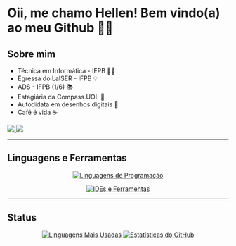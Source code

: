 # Oii, me chamo Hellen! Bem vindo(a) ao meu Github 🌸✨
## ️Sobre mim
- Técnica em Informática - IFPB 👩‍💻
- Egressa do LaISER - IFPB 💡
- ADS - IFPB (1/6) 📚
- Estagiária da Compass.UOL 🧡
- Autodidata em desenhos digitais 🚀
- Café é vida ☕️

<div id="redesSociais"> 
  <a href="https://www.instagram.com/hellenilda.vbs/" target="_blank">
    <img src="https://img.shields.io/badge/-Instagram-%23E4405F?style=for-the-badge&logo=instagram&logoColor=white" target="_blank">
  </a>
  <a href="https://www.linkedin.com/in/hellen-lima-7098b8263/" target="_blank">
    <img src="https://img.shields.io/badge/-LinkedIn-%230077B5?style=for-the-badge&logo=linkedin&logoColor=white" target="_blank">
  </a>
</div>

---

## Linguagens e Ferramentas

<p align="center" id="linguagens">
  <a href="https://github.com/tandpfun/skill-icons#readme">
    <img src="https://skillicons.dev/icons?i=python,java,html,css,js,cs,mysql" alt="Linguagens de Programação" />
  </a>
</p>

<p align="center" id="ides-afins">
  <a href="https://github.com/tandpfun/skill-icons#readme">
    <img src="https://skillicons.dev/icons?i=vscode,blender,androidstudio,spring,linux,unity,godot,nodejs,aws,mongodb" alt="IDEs e Ferramentas" />
  </a>
</p>

---


## Status

<div align="center" id="informacoes-do-perfil">
  <a href="https://github.com/Hellenilda">
    <img src="https://github-readme-stats-sigma-five.vercel.app/api/top-langs/?username=hellenilda&theme=radical&line_height=40" alt="Linguagens Mais Usadas"/>
    <img src="https://github-readme-stats-sigma-five.vercel.app/api?username=hellenilda&show_icons=true&theme=radical&include_all_commits=true&count_private=true" alt="Estatísticas do GitHub"/>  
  </a>
</div>

